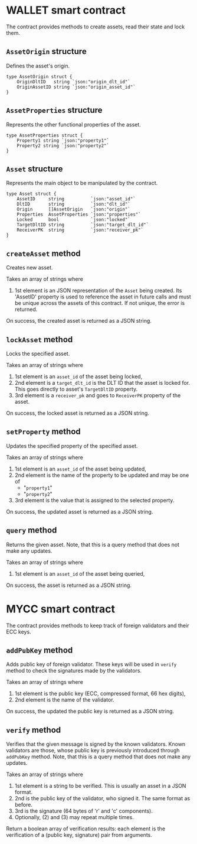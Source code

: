 WALLET smart contract
===================

The contract provides methods to create assets, read their state and lock them.

`AssetOrigin` structure
-----------------------

Defines the asset's origin.

    type AssetOrigin struct {
        OriginDltID   string `json:"origin_dlt_id"`
        OriginAssetID string `json:"origin_asset_id"`
    }


`AssetProperties` structure
---------------------------

Represents the other functional properties of the asset.

    type AssetProperties struct {
        Property1 string `json:"property1"`
        Property2 string `json:"property2"`
    }


`Asset` structure
-----------------

Represents the main object to be manipulated by the contract.

    type Asset struct {
        AssetID     string          `json:"asset_id"`
        DltID       string          `json:"dlt_id"`
        Origin      []AssetOrigin   `json:"origin"`
        Properties  AssetProperties `json:"properties"`
        Locked      bool            `json:"locked"`
        TargetDltID string          `json:"target_dlt_id"`
        ReceiverPK  string          `json:"receiver_pk"`
    }


`createAsset` method
--------------------

Creates new asset.

Takes an array of strings where
1. 1st element is an JSON representation of the `Asset` being created. Its
   'AssetID' property is used to reference the asset in future calls and must
   be unique across the assets of this contract. If not unique, the error is
   returned.

On success, the created asset is returned as a JSON string.


`lockAsset` method
------------------

Locks the specified asset.

Takes an array of strings where
1. 1st element is an `asset_id` of the asset being locked,
2. 2nd element is a `target_dlt_id` is the DLT ID that the asset is locked
   for. This goes directly to asset's `TargetDltID` property.
3. 3rd element is a `receiver_pk` and goes to `ReceiverPK` property of the asset.

On success, the locked asset is returned as a JSON string.


`setProperty` method
--------------------

Updates the specified property of the specified asset.

Takes an array of strings where
1. 1st element is an `asset_id` of the asset being updated,
2. 2nd element is the name of the property to be updated and may be one of
   * "`property1`"
   * "`property2`"
3. 3rd element is the value that is assigned to the selected property.

On success, the updated asset is returned as a JSON string.


`query` method
--------------

Returns the given asset. Note, that this is a query method that does not make
any updates.

Takes an array of strings where
1. 1st element is an `asset_id` of the asset being queried,

On success, the asset is returned as a JSON string.



MYCC smart contract
===================

The contract provides methods to keep track of foreign validators and their ECC keys.

`addPubKey` method
------------------

Adds public key of foreign validator. These keys will be used in `verify`
method to check the signatures made by the validators.

Takes an array of strings where
1. 1st element is the public key (ECC, compressed format, 66 hex digits),
2. 2nd element is the name of the validator.

On success, the updated the public key is returned as a JSON string.


`verify` method
---------------

Verifies that the given message is signed by the known validators. Known
validators are those, whose public key is previously introduced through
`addPubKey` method. Note, that this is a query method that does not make any
updates.

Takes an array of strings where
1. 1st element is a string to be verified. This is usually an asset in a JSON
   format.
2. 2nd is the public key of the validator, who signed it. The same format as
   before.
3. 3rd is the signature (64 bytes of 'r' and 'c' components).
4. Optionally, (2) and (3) may repeat multiple times.

Return a boolean array of verification results: each element is the
verification of a (public key, signature) pair from arguments.
